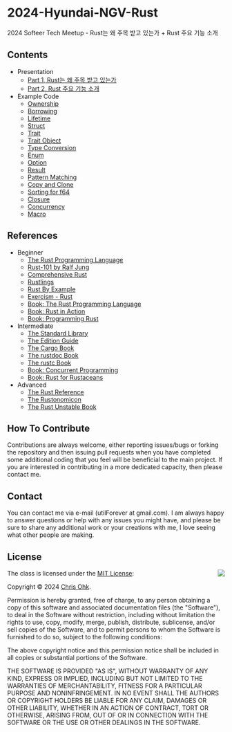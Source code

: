 # 2024-Hyundai-NGV-Rust

2024 Softeer Tech Meetup - Rust는 왜 주목 받고 있는가 + Rust 주요 기능 소개

## Contents

- Presentation
  - [Part 1, Rust는 왜 주목 받고 있는가](./1%20-%20Presentation/Hyundai%20NGV%20-%20Part%201,%20Why%20Rust%20is%20gaining%20traction.pdf)
  - [Part 2, Rust 주요 기능 소개](./1%20-%20Presentation/Hyundai%20NGV%20-%20Part%202,%20Introduction%20to%20Rust%20Key%20Features.pdf)
- Example Code
  - [Ownership](./2%20-%20Example/01_ownership.rs)
  - [Borrowing](./2%20-%20Example/02_borrowing.rs)
  - [Lifetime](./2%20-%20Example/03_lifetime.rs)
  - [Struct](./2%20-%20Example/04_struct.rs)
  - [Trait](./2%20-%20Example/05_trait.rs)
  - [Trait Object](./2%20-%20Example/06_trait_object.rs)
  - [Type Conversion](./2%20-%20Example/07_type_conversion.rs)
  - [Enum](./2%20-%20Example/08_enum.rs)
  - [Option](./2%20-%20Example/09_option.rs)
  - [Result](./2%20-%20Example/10_result.rs)
  - [Pattern Matching](./2%20-%20Example/11_pattern_matching.rs)
  - [Copy and Clone](./2%20-%20Example/12_copy_and_clone.rs)
  - [Sorting for f64](./2%20-%20Example/13_f64_sort.rs)
  - [Closure](./2%20-%20Example/14_closure.rs)
  - [Concurrency](./2%20-%20Example/15_concurrency.rs)
  - [Macro](./2%20-%20Example/16_macro.rs)

## References

- Beginner
  * [The Rust Programming Language](https://doc.rust-lang.org/book/)
  * [Rust-101 by Ralf Jung](https://www.ralfj.de/projects/rust-101/main.html)
  * [Comprehensive Rust](https://google.github.io/comprehensive-rust/)
  * [Rustlings](https://github.com/rust-lang/rustlings/)
  * [Rust By Example](https://doc.rust-lang.org/stable/rust-by-example/)
  * [Exercism - Rust](https://exercism.org/tracks/rust)
  * [Book: The Rust Programming Language](http://www.yes24.com/Product/Goods/83075894)
  * [Book: Rust in Action](https://www.manning.com/books/rust-in-action)
  * [Book: Programming Rust](https://www.oreilly.com/library/view/programming-rust-2nd/9781492052586/)
- Intermediate
  * [The Standard Library](https://doc.rust-lang.org/std/index.html)
  * [The Edition Guide](https://doc.rust-lang.org/edition-guide/index.html)
  * [The Cargo Book](https://doc.rust-lang.org/cargo/index.html)
  * [The rustdoc Book](https://doc.rust-lang.org/rustdoc/index.html)
  * [The rustc Book](https://doc.rust-lang.org/rustc/index.html)
  * [Book: Concurrent Programming](http://www.yes24.com/Product/Goods/108570426)
  * [Book: Rust for Rustaceans](https://rust-for-rustaceans.com/)
- Advanced
  * [The Rust Reference](https://doc.rust-lang.org/reference/index.html)
  * [The Rustonomicon](https://doc.rust-lang.org/nomicon/index.html)
  * [The Rust Unstable Book](https://doc.rust-lang.org/nightly/unstable-book/index.html)

## How To Contribute

Contributions are always welcome, either reporting issues/bugs or forking the repository and then issuing pull requests when you have completed some additional coding that you feel will be beneficial to the main project. If you are interested in contributing in a more dedicated capacity, then please contact me.

## Contact

You can contact me via e-mail (utilForever at gmail.com). I am always happy to answer questions or help with any issues you might have, and please be sure to share any additional work or your creations with me, I love seeing what other people are making.

## License

<img align="right" src="https://149753425.v2.pressablecdn.com/wp-content/uploads/2009/06/OSIApproved_100X125.png">

The class is licensed under the [MIT License](http://opensource.org/licenses/MIT):

Copyright &copy; 2024 [Chris Ohk](http://www.github.com/utilForever).

Permission is hereby granted, free of charge, to any person obtaining a copy of this software and associated documentation files (the "Software"), to deal in the Software without restriction, including without limitation the rights to use, copy, modify, merge, publish, distribute, sublicense, and/or sell copies of the Software, and to permit persons to whom the Software is furnished to do so, subject to the following conditions:

The above copyright notice and this permission notice shall be included in all copies or substantial portions of the Software.

THE SOFTWARE IS PROVIDED "AS IS", WITHOUT WARRANTY OF ANY KIND, EXPRESS OR IMPLIED, INCLUDING BUT NOT LIMITED TO THE WARRANTIES OF MERCHANTABILITY, FITNESS FOR A PARTICULAR PURPOSE AND NONINFRINGEMENT. IN NO EVENT SHALL THE AUTHORS OR COPYRIGHT HOLDERS BE LIABLE FOR ANY CLAIM, DAMAGES OR OTHER LIABILITY, WHETHER IN AN ACTION OF CONTRACT, TORT OR OTHERWISE, ARISING FROM, OUT OF OR IN CONNECTION WITH THE SOFTWARE OR THE USE OR OTHER DEALINGS IN THE SOFTWARE.
